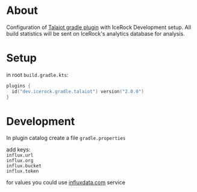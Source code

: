 # About
Configuration of [Talaiot gradle plugin](https://github.com/cdsap/Talaiot/) with IceRock Development setup. 
All build statistics will be sent on IceRock's analytics database for analysis.

# Setup
in root `build.gradle.kts`:
```kotlin
plugins {
  id("dev.icerock.gradle.talaiot") version("2.0.0")
}
```
# Development
In plugin catalog create a file `gradle.properties`  

add keys:  
`influx.url`  
`influx.org`  
`influx.bucket`  
`influx.token`  

for values you could use [influxdata.com](https://www.influxdata.com/) service